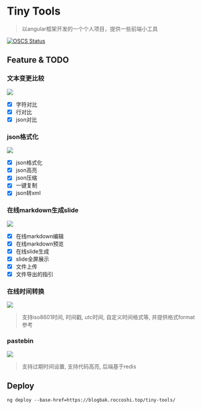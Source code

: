 # Tiny Tools

> 以angular框架开发的一个个人项目，提供一些前端小工具

[![OSCS Status](https://www.oscs1024.com/platform/badge/Lincest/tiny-tools.svg?size=small)](https://www.oscs1024.com/project/Lincest/tiny-tools?ref=badge_small)

## Feature & TODO

### 文本变更比较

![](https://youpai.roccoshi.top/img/202207111722437.png)

- [x] 字符对比
- [x] 行对比
- [x] json对比

### json格式化

![](https://youpai.roccoshi.top/img/202207200235027.png)

- [x] json格式化
- [x] json高亮
- [x] json压缩
- [x] 一键复制
- [x] json转xml

### 在线markdown生成slide

![](https://youpai.roccoshi.top/img/202207200235517.png)

- [x] 在线markdown编辑
- [x] 在线markdown预览
- [x] 在线slide生成
- [x] slide全屏展示
- [x] 文件上传
- [x] 文件导出的指引

### 在线时间转换

![](https://youpai.roccoshi.top/img/202207231634250.png)

> 支持iso8601时间, 时间戳, utc时间, 自定义时间格式等, 并提供格式format参考
 
### pastebin

![](https://youpai.roccoshi.top/img/202208161105195.png)

> 支持过期时间设置, 支持代码高亮, 后端基于redis

## Deploy

`ng deploy --base-href=https://blogbak.roccoshi.top/tiny-tools/`
